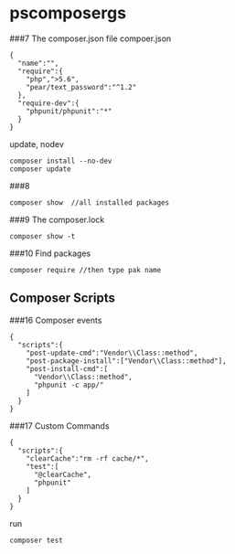 # pscomposergs
###7 The composer.json file
compoer.json
```
{
  "name":"",
  "require":{
    "php",">5.6",
    "pear/text_password":"^1.2"
  },
  "require-dev":{
    "phpunit/phpunit":"*"
  }
}
```
update, nodev
```
composer install --no-dev
composer update
```
###8
```
composer show  //all installed packages
```

###9 The composer.lock
```
composer show -t
```

###10 Find packages
```
composer require //then type pak name
```
## Composer Scripts
###16 Composer events
```
{
  "scripts":{
    "post-update-cmd":"Vendor\\Class::method",
    "post-package-install":["Vendor\\Class::method"],
    "post-install-cmd":[
      "Vendor\\Class::method",
      "phpunit -c app/"
    ]
  }
}
```

###17 Custom Commands
```
{
  "scripts":{
    "clearCache":"rm -rf cache/*",
    "test":[
      "@clearCache",
      "phpunit"
    ]
  }
}
```
run
```
composer test
```
